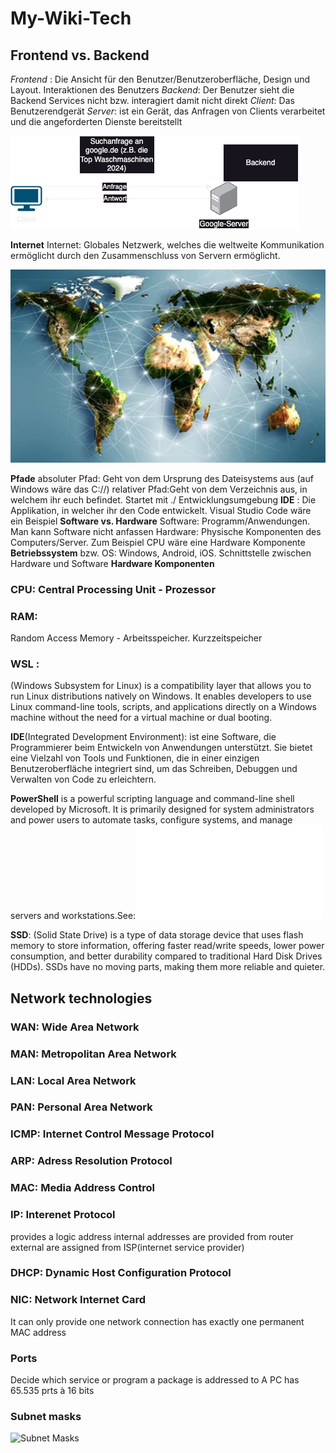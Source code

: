 # **My-Wiki-Tech**
## **Frontend vs. Backend**
*Frontend* : Die Ansicht für den Benutzer/Benutzeroberfläche, Design und Layout. Interaktionen des Benutzers
*Backend*: Der Benutzer sieht die Backend Services nicht bzw. interagiert damit nicht direkt
*Client*: Das Benutzerendgerät
*Server*: ist ein Gerät, das Anfragen von Clients verarbeitet und die angeforderten Dienste bereitstellt


![Client Server Model](./Images/server.png)






**Internet**
Internet: Globales Netzwerk, welches die weltweite Kommunikation ermöglicht durch den Zusammenschluss von Servern ermöglicht.

![Internet](./Images/Internet.png)



**Pfade**
absoluter Pfad: Geht von dem Ursprung des Dateisystems aus (auf Windows wäre das C://)
relativer Pfad:Geht von dem Verzeichnis aus, in welchem ihr euch befindet. Startet mit ./
Entwicklungsumgebung
**IDE**
: Die Applikation, in welcher ihr den Code entwickelt. Visual Studio Code wäre ein Beispiel
**Software vs. Hardware**
Software: Programm/Anwendungen. Man kann Software nicht anfassen
Hardware: Physische Komponenten des Computers/Server. Zum Beispiel CPU wäre eine Hardware Komponente
**Betriebssystem** bzw. OS: Windows, Android, iOS. Schnittstelle zwischen Hardware und Software
**Hardware Komponenten**
### **CPU**: Central Processing Unit - Prozessor

### **RAM**: 
Random Access Memory - Arbeitsspeicher. Kurzzeitspeicher

 ### **WSL** : 
 (Windows Subsystem for Linux) is a compatibility layer that allows you to run Linux distributions natively on Windows. It enables developers to use Linux command-line tools, scripts, and applications directly on a Windows machine without the need for a virtual machine or dual booting.

**IDE**(Integrated Development Environment):
ist eine Software, die Programmierer beim Entwickeln von Anwendungen unterstützt. Sie bietet eine Vielzahl von Tools und Funktionen, die in einer einzigen Benutzeroberfläche integriert sind, um das Schreiben, Debuggen und Verwalten von Code zu erleichtern.

**PowerShell** is a powerful scripting language and command-line shell developed by Microsoft. It is primarily designed for system administrators and power users to automate tasks, configure systems, and manage servers and workstations.See:![Powershell](./Powershell-Cheat-Sheet.md)

**SSD**: (Solid State Drive) is a type of data storage device that uses flash memory to store information, offering faster read/write speeds, lower power consumption, and better durability compared to traditional Hard Disk Drives (HDDs). SSDs have no moving parts, making them more reliable and quieter.

## **Network technologies**
### WAN: Wide Area Network
### MAN: Metropolitan Area Network
### LAN: Local Area Network
### PAN: Personal Area Network
### ICMP: Internet Control Message Protocol
### ARP: Adress Resolution Protocol
### MAC: Media Address Control
### IP: Interenet Protocol
provides a logic address
internal addresses are provided from router 
external are assigned from ISP(internet service provider)
### DHCP: Dynamic Host Configuration Protocol

### NIC: Network Internet Card
It can only provide one network connection 
has exactly one permanent MAC address

### Ports 
Decide which service or program a package is addressed to
A PC has 65.535 prts à 16 bits 

### Subnet masks

![Subnet Masks](./https://www.spiceworks.com/tech/networking/articles/what-is-subnet-mask/)